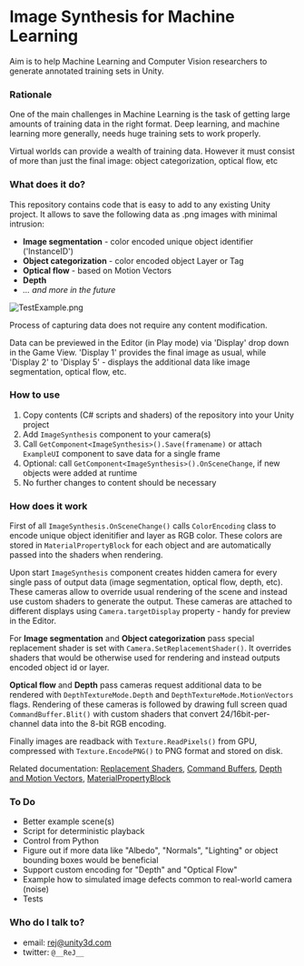 # Image Synthesis for Machine Learning #
Aim is to help Machine Learning and Computer Vision researchers to generate annotated training sets in Unity.

### Rationale ###

One of the main challenges in Machine Learning is the task of getting large amounts of training data in the right format. Deep learning, and machine learning more generally, needs huge training sets to work properly.

Virtual worlds can provide a wealth of training data. However it must consist of more than just the final image: object categorization, optical flow, etc

### What does it do? ###

This repository contains code that is easy to add to any existing Unity project. It allows to save the following data as .png images with minimal intrusion:

* __Image segmentation__ - color encoded unique object identifier ('InstanceID')
* __Object categorization__ - color encoded object Layer or Tag
* __Optical flow__ - based on Motion Vectors
* __Depth__
* *... and more in the future*

![TestExample.png](https://bitbucket.org/repo/5KgjLE/images/2279499386-TestExample.png)

Process of capturing data does not require any content modification. 

Data can be previewed in the Editor (in Play mode) via 'Display' drop down in the Game View. 'Display 1' provides the final image as usual, while 'Display 2' to 'Display 5' - displays the additional data like image segmentation, optical flow, etc.

### How to use ###

1. Copy contents (C# scripts and shaders) of the repository into your Unity project
2. Add `ImageSynthesis` component to your camera(s)
2. Call `GetComponent<ImageSynthesis>().Save(framename)` or attach `ExampleUI` component to save data for a single frame
3. Optional: call `GetComponent<ImageSynthesis>().OnSceneChange`, if new objects were added at runtime
4. No further changes to content should be necessary

### How does it work ###

First of all `ImageSynthesis.OnSceneChange()` calls `ColorEncoding` class to encode unique object idenitifier and layer as RGB color. These colors are stored in `MaterialPropertyBlock` for each object and are automatically passed into the shaders when rendering.

Upon start `ImageSynthesis` component creates hidden camera for every single pass of output data (image segmentation, optical flow, depth, etc). These cameras allow to override usual rendering of the scene and instead use custom shaders to generate the output. These cameras are attached to different displays using `Camera.targetDisplay` property - handy for preview in the Editor.

For __Image segmentation__ and __Object categorization__ pass special replacement shader is set with `Camera.SetReplacementShader()`. It overrides shaders that would be otherwise used for rendering and instead outputs encoded object id or layer.

__Optical flow__ and __Depth__ pass cameras request additional data to be rendered with `DepthTextureMode.Depth` and `DepthTextureMode.MotionVectors` flags. Rendering of these  cameras is followed by drawing full screen quad `CommandBuffer.Blit()` with custom shaders that convert 24/16bit-per-channel data into the 8-bit RGB encoding.

Finally images are readback with `Texture.ReadPixels()` from GPU, compressed with `Texture.EncodePNG()` to PNG format and stored on disk.

Related documentation: [Replacement Shaders](https://docs.unity3d.com/Manual/SL-ShaderReplacement.html), [Command Buffers](https://docs.unity3d.com/Manual/GraphicsCommandBuffers.html), [Depth and Motion Vectors](https://docs.unity3d.com/Manual/SL-CameraDepthTexture.html), [MaterialPropertyBlock](https://docs.unity3d.com/ScriptReference/MaterialPropertyBlock.html)

### To Do ###

* Better example scene(s)
* Script for deterministic playback
* Control from Python
* Figure out if more data like "Albedo", "Normals", "Lighting" or object bounding boxes would be beneficial
* Support custom encoding for "Depth" and "Optical Flow"
* Example how to simulated image defects common to real-world camera (noise)
* Tests

### Who do I talk to? ###

* email: rej@unity3d.com
* twitter: `@__ReJ__`